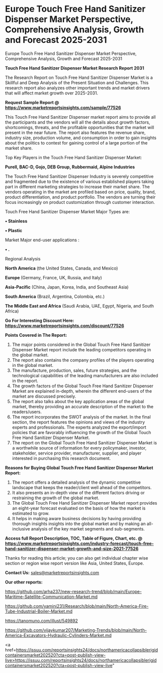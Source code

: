 # Europe Touch Free Hand Sanitizer Dispenser Market Perspective, Comprehensive Analysis, Growth and Forecast 2025-2031
Europe Touch Free Hand Sanitizer Dispenser Market Perspective, Comprehensive Analysis, Growth and Forecast 2025-2031

<strong>Touch Free Hand Sanitizer Dispenser Market Research Report 2031</strong>

The Research Report on Touch Free Hand Sanitizer Dispenser Market is a Skillful and Deep Analysis of the Present Situation and Challenges. This research report also analyzes other important trends and market drivers that will affect market growth over 2025-2031.

<strong>Request Sample Report @ <a href=https://www.marketreportsinsights.com/sample/77526>https://www.marketreportsinsights.com/sample/77526</a></strong>

This Touch Free Hand Sanitizer Dispenser market report aims to provide all the participants and the vendors will all the details about growth factors, shortcomings, threats, and the profitable opportunities that the market will present in the near future. The report also features the revenue share, industry size, production volume, and consumption in order to gain insights about the politics to contest for gaining control of a large portion of the market share.

Top Key Players in the Touch Free Hand Sanitizer Dispenser Market:

<strong>Purell, BAC-D, Gojo, DEB Group, Rubbermaid, Alpine Industries</strong>

The Touch Free Hand Sanitizer Dispenser Industry is severely competitive and fragmented due to the existence of various established players taking part in different marketing strategies to increase their market share. The vendors operating in the market are profiled based on price, quality, brand, product differentiation, and product portfolio. The vendors are turning their focus increasingly on product customization through customer interaction.

Touch Free Hand Sanitizer Dispenser Market Major Types are:

<strong>• Stainless

• Plastic</strong>

Market Major end-user applications :

<strong>• .</strong>

Regional Analysis

</u><strong><b>North America</b></strong> (the United States, Canada, and Mexico)

<strong><b>Europe </b></strong>(Germany, France, UK, Russia, and Italy)

<strong><b>Asia-Pacific</b></strong> (China, Japan, Korea, India, and Southeast Asia)

<strong><b>South America</b></strong> (Brazil, Argentina, Colombia, etc.)

<strong><b>The Middle East and Africa</b></strong> (Saudi Arabia, UAE, Egypt, Nigeria, and South Africa)

<strong>Go For Interesting Discount Here: <a href=https://www.marketreportsinsights.com/discount/77526>https://www.marketreportsinsights.com/discount/77526</a></strong>

<strong>Points Covered in The Report:</strong>
<ol>
  <li>The major points considered in the Global Touch Free Hand Sanitizer Dispenser Market report include the leading competitors operating in the global market.</li>
  <li>The report also contains the company profiles of the players operating in the global market.</li>
  <li>The manufacture, production, sales, future strategies, and the technological capabilities of the leading manufacturers are also included in the report.</li>
  <li>The growth factors of the Global Touch Free Hand Sanitizer Dispenser Market are explained in-depth, wherein the different end-users of the market are discussed precisely.</li>
  <li>The report also talks about the key application areas of the global market, thereby providing an accurate description of the market to the readers/users.</li>
  <li>The report incorporates the SWOT analysis of the market. In the final section, the report features the opinions and views of the industry experts and professionals. The experts analyzed the export/import policies that are favorably influencing the growth of the Global Touch Free Hand Sanitizer Dispenser Market.</li>
  <li>The report on the Global Touch Free Hand Sanitizer Dispenser Market is a worthwhile source of information for every policymaker, investor, stakeholder, service provider, manufacturer, supplier, and player interested in purchasing this research document.</li>
</ol>
<strong>Reasons for Buying Global Touch Free Hand Sanitizer Dispenser Market Report:</strong>

<ol>
  <li>The report offers a detailed analysis of the dynamic competitive landscape that keeps the reader/client well ahead of the competitors.</li>
  <li>It also presents an in-depth view of the different factors driving or restraining the growth of the global market.</li>
  <li>The Global Touch Free Hand Sanitizer Dispenser Market report provides an eight-year forecast evaluated on the basis of how the market is estimated to grow.</li>
  <li>It helps in making aware business decisions by having providing thorough insights insights into the global market and by making an all-inclusive analysis of the key market segments and sub-segments.</li>
</ol>
<strong>Access full Report Description, TOC, Table of Figure, Chart, etc. @ <a href=https://www.marketreportsinsights.com/industry-forecast/touch-free-hand-sanitizer-dispenser-market-growth-and-size-2021-77526>https://www.marketreportsinsights.com/industry-forecast/touch-free-hand-sanitizer-dispenser-market-growth-and-size-2021-77526</a></strong>


Thanks for reading this article; you can also get individual chapter wise section or region wise report version like Asia, United States, Europe.

<strong>Contact Us:</strong>
sales@marketreportsinsights.com

<strong>Our other reports:</strong>

<a href=https://github.com/arha237/new-research-trend/blob/main/Europe-Maritime-Satellite-Communication-Market.md>https://github.com/arha237/new-research-trend/blob/main/Europe-Maritime-Satellite-Communication-Market.md</a>

<a href=https://github.com/yamini231/Research/blob/main/North-America-Fire-Tube-Industrial-Boiler-Market.md>https://github.com/yamini231/Research/blob/main/North-America-Fire-Tube-Industrial-Boiler-Market.md</a>

<a href=https://tanomuno.com/illust/549892>https://tanomuno.com/illust/549892</a>

<a href=https://github.com/vijaykumar207/Marketing-Trends/blob/main/North-America-Excavators-Hydraulic-Cylinders-Market.md>https://github.com/vijaykumar207/Marketing-Trends/blob/main/North-America-Excavators-Hydraulic-Cylinders-Market.md</a>

<a href=https://issuu.com/reportsinsights24/docs/northamericacollapsiblerigidcontainersmarket202520?cta=post-publish-view-live>https://issuu.com/reportsinsights24/docs/northamericacollapsiblerigidcontainersmarket202520?cta=post-publish-view-live</a>"
